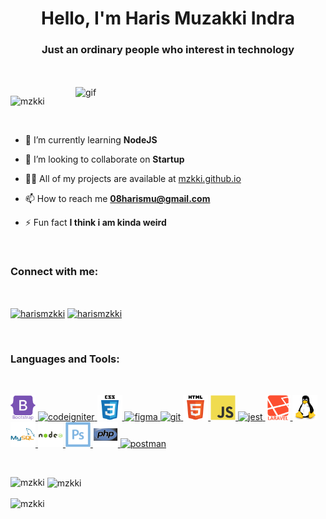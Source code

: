 <!-- <img align="center" src="https://c.tenor.com/DBqjevyA2o4AAAAM/bongo-cat-codes.gif" > -->
<!-- <br> -->
<!-- <br> -->
<h1 align="center">Hello, I'm Haris Muzakki Indra</h1>
<h3 align="center">Just an ordinary people who interest in technology</h3>
<br>
<br>
<img align="right" alt="gif" width="400" src="https://cdn.dribbble.com/users/44708/screenshots/2694410/code.gif">

<p align="left"> <img src="https://komarev.com/ghpvc/?username=mzkki&label=Profile%20views&color=0e75b6&style=flat" alt="mzkki" /> </p>
<br>
<!-- <p align="left"> <a href="https://github.com/ryo-ma/github-profile-trophy"><img src="https://github-profile-trophy.vercel.app/?username=mzkki" alt="mzkki" /></a> </p> -->

- 🌱 I’m currently learning **NodeJS**

- 👯 I’m looking to collaborate on **Startup**

- 👨‍💻 All of my projects are available at [mzkki.github.io](mzkki.github.io)

- 📫 How to reach me **08harismu@gmail.com**

- ⚡ Fun fact **I think i am kinda weird**

<br>
<h3 align="left">Connect with me:</h3>
<br>
<p align="left">
<a href="https://linkedin.com/in/harismzkki" target="blank"><img align="center" src="https://raw.githubusercontent.com/rahuldkjain/github-profile-readme-generator/master/src/images/icons/Social/linked-in-alt.svg" alt="harismzkki" height="30" width="40" /></a>
<a href="https://instagram.com/harismzkki" target="blank"><img align="center" src="https://raw.githubusercontent.com/rahuldkjain/github-profile-readme-generator/master/src/images/icons/Social/instagram.svg" alt="harismzkki" height="30" width="40" /></a>
</p>

<br>
<h3 align="left">Languages and Tools:</h3>
<br>
<p align="left"> <a href="https://getbootstrap.com" target="_blank" rel="noreferrer"> <img src="https://raw.githubusercontent.com/devicons/devicon/master/icons/bootstrap/bootstrap-plain-wordmark.svg" alt="bootstrap" width="40" height="40"/> </a> <a href="https://codeigniter.com" target="_blank" rel="noreferrer"> <img src="https://cdn.worldvectorlogo.com/logos/codeigniter.svg" alt="codeigniter" width="40" height="40"/> </a> <a href="https://www.w3schools.com/css/" target="_blank" rel="noreferrer"> <img src="https://raw.githubusercontent.com/devicons/devicon/master/icons/css3/css3-original-wordmark.svg" alt="css3" width="40" height="40"/> </a> <a href="https://www.figma.com/" target="_blank" rel="noreferrer"> <img src="https://www.vectorlogo.zone/logos/figma/figma-icon.svg" alt="figma" width="40" height="40"/> </a> <a href="https://git-scm.com/" target="_blank" rel="noreferrer"> <img src="https://www.vectorlogo.zone/logos/git-scm/git-scm-icon.svg" alt="git" width="40" height="40"/> </a> <a href="https://www.w3.org/html/" target="_blank" rel="noreferrer"> <img src="https://raw.githubusercontent.com/devicons/devicon/master/icons/html5/html5-original-wordmark.svg" alt="html5" width="40" height="40"/> </a> <a href="https://developer.mozilla.org/en-US/docs/Web/JavaScript" target="_blank" rel="noreferrer"> <img src="https://raw.githubusercontent.com/devicons/devicon/master/icons/javascript/javascript-original.svg" alt="javascript" width="40" height="40"/> </a> <a href="https://jestjs.io" target="_blank" rel="noreferrer"> <img src="https://www.vectorlogo.zone/logos/jestjsio/jestjsio-icon.svg" alt="jest" width="40" height="40"/> </a> <a href="https://laravel.com/" target="_blank" rel="noreferrer"> <img src="https://raw.githubusercontent.com/devicons/devicon/master/icons/laravel/laravel-plain-wordmark.svg" alt="laravel" width="40" height="40"/> </a> <a href="https://www.linux.org/" target="_blank" rel="noreferrer"> <img src="https://raw.githubusercontent.com/devicons/devicon/master/icons/linux/linux-original.svg" alt="linux" width="40" height="40"/> </a> <a href="https://www.mysql.com/" target="_blank" rel="noreferrer"> <img src="https://raw.githubusercontent.com/devicons/devicon/master/icons/mysql/mysql-original-wordmark.svg" alt="mysql" width="40" height="40"/> </a> <a href="https://nodejs.org" target="_blank" rel="noreferrer"> <img src="https://raw.githubusercontent.com/devicons/devicon/master/icons/nodejs/nodejs-original-wordmark.svg" alt="nodejs" width="40" height="40"/> </a> <a href="https://www.photoshop.com/en" target="_blank" rel="noreferrer"> <img src="https://raw.githubusercontent.com/devicons/devicon/master/icons/photoshop/photoshop-line.svg" alt="photoshop" width="40" height="40"/> </a> <a href="https://www.php.net" target="_blank" rel="noreferrer"> <img src="https://raw.githubusercontent.com/devicons/devicon/master/icons/php/php-original.svg" alt="php" width="40" height="40"/> </a> <a href="https://postman.com" target="_blank" rel="noreferrer"> <img src="https://www.vectorlogo.zone/logos/getpostman/getpostman-icon.svg" alt="postman" width="40" height="40"/> </a> </p>

<br>

<p><img align="left" src="https://github-readme-stats.vercel.app/api/top-langs?username=mzkki&show_icons=true&locale=en&layout=compact" alt="mzkki" /></p>
<p>&nbsp;<img align="center" src="https://github-readme-stats.vercel.app/api?username=mzkki&show_icons=true&locale=en" alt="mzkki" /></p>

<p><img align="center" src="https://github-readme-streak-stats.herokuapp.com/?user=mzkki&" alt="mzkki" /></p>
